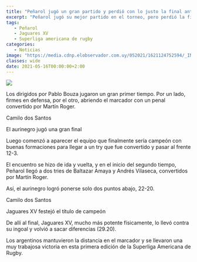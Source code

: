 ```yaml
---
title: "Peñarol jugó un gran partido y perdió con lo justo la final ante Jaguares XV, la potencia argentina"
excerpt: "Peñarol jugó su mejor partido en el torneo, pero perdió la final de la Superliga Americana de Rugby ante el claro favorito, Jaguares XV de Argentina por 36-28; el aurinegro mostró muy buenas figuras"
tags:
   - Peñarol
   - Jaguares XV
   - Superliga americana de rugby
categories:
   - Noticias
image: "https://media.cdnp.elobservador.com.uy/052021/1621124752594/_INE3847_1.jpg?&cw=1170"
classes: wide
date: 2021-05-16T00:00:00+2:00
---
```



<img src="https://media.cdnp.elobservador.com.uy/052021/1621124752594/_INE3847_1.jpg?&cw=1170">


Los dirigidos por Pablo Bouza jugaron un gran primer tiempo. Por un lado, firmes en defensa, por el otro, abriendo el marcador con un penal convertido por Martín Roger.





Camilo dos Santos


El aurinegro jugó una gran final





Luego comenzó a aparecer el equipo que finalmente sería campeón con buenas formaciones para llegar a un try que fue convertido y pasar al frente 12-3.


El encuentro se hizo de ida y vuelta, y en el inicio del segundo tiempo, Peñarol llegó a dos tries de Baltazar Amaya y Andrés Vilaseca, convertidos por Martín Roger.


Así, el aurinegro logró ponerse solo dos puntos abajo, 22-20.





Camilo dos Santos


Jaguares XV festejó el título de campeón





De allí al final, Jaguares XV, mucho más potente físicamente, lo llevó contra su ingoal y volvió a sacar diferencias (29.20).


Los argentinos mantuvieron la distancia en el marcador y se llevaron una muy trabajosa victoria en esta primera edición de la Superliga Americana de Rugby.








